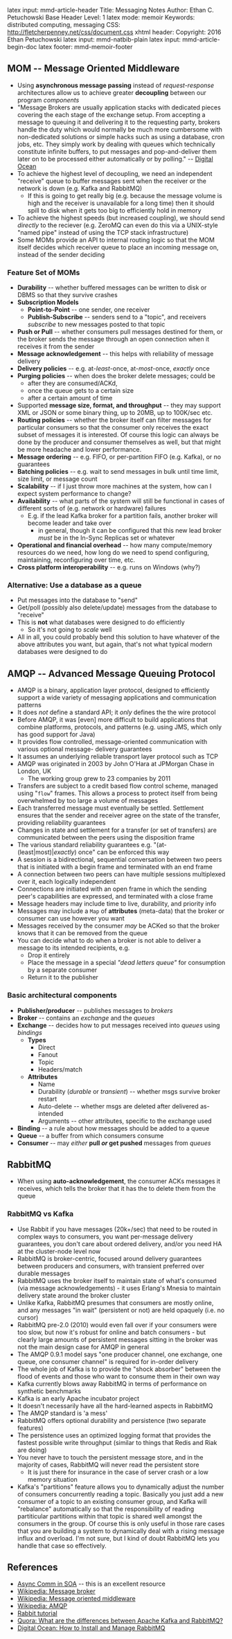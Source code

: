 latex input:        mmd-article-header
Title:              Messaging Notes
Author:             Ethan C. Petuchowski
Base Header Level:  1
latex mode:         memoir
Keywords:           distributed computing, messaging
CSS:                http://fletcherpenney.net/css/document.css
xhtml header:       <script type="text/javascript" src="http://cdn.mathjax.org/mathjax/latest/MathJax.js?config=TeX-AMS-MML_HTMLorMML"></script>
Copyright:          2016 Ethan Petuchowski
latex input:        mmd-natbib-plain
latex input:        mmd-article-begin-doc
latex footer:       mmd-memoir-footer

## MOM -- Message Oriented Middleware

* Using __asynchronous message passing__ instead of _request-response_
  architectures allow us to achieve greater __decoupling__ between our program
  _components_
* "Message Brokers are usually application stacks with dedicated pieces
  covering the each stage of the exchange setup. From accepting a message to
  queuing it and delivering it to the requesting party, brokers handle the duty
  which would normally be much more cumbersome with non-dedicated solutions or
  simple hacks such as using a database, cron jobs, etc. They simply work by
  dealing with queues which technically constitute infinite buffers, to put
  messages and pop-and-deliver them later on to be processed either
  automatically or by polling." -- [Digital Ocean][doref]
* To achieve the highest level of decoupling, we need an independent "receive"
  queue to buffer messages sent when the receiver or the network is down (e.g.
  Kafka and RabbitMQ)
    * If this is going to get really big (e.g. because the message volume is
      high and the receiver is unavailable for a long time) then it should
      spill to disk when it gets too big to efficiently hold in memory
* To achieve the highest speeds (but increased coupling), we should send
  _directly_ to the reciever (e.g. ZeroMQ can even do this via a UNIX-style
  "named pipe" instead of using the TCP stack infrastructure)
* Some MOMs provide an API to internal routing logic so that the MOM itself
  decides which receiver queue to place an incoming message on, instead of the
  sender deciding

### Feature Set of MOMs

* __Durability__ -- whether buffered messages can be written to disk or DBMS so
  that they survive crashes
* __Subscription Models__
    * __Point-to-Point__ -- one sender, one receiver
    * __Publish-Subscribe__ -- senders send to a "topic", and receivers
      _subscribe_ to new messages posted to that topic
* __Push or Pull__ -- whether consumers pull messages destined for them, or the
  broker sends the message through an open connection when it receives it from
  the sender
* __Message acknowledgement__ -- this helps with reliability of message
  delivery
* __Delivery policies__ -- e.g. at-_least_-once, at-_most_-once, _exactly_ once
* __Purging policies__ -- when does the broker delete messages; could be 
    * after they are consumed/ACKd,
    * once the queue gets to a certain size
    * after a certain amount of time
* Supported __message size, format, and throughput__ -- they may support XML or
  JSON or some binary thing, up to 20MB, up to 100K/sec etc.
* __Routing policies__ -- whether the broker itself can filter messages for
  particular consumers so that the consumer only receives the exact subset of
  messages it is interested. Of course this logic can always be done by the
  producer and consumer themselves as well, but that might be more headache and
  lower performance.
* __Message ordering__ -- e.g. FIFO, or per-partition FIFO (e.g. Kafka), or no
  guarantees
* __Batching policies__ -- e.g. wait to send messages in bulk until time limit,
  size limit, or message count
* __Scalability__ -- if I just throw more machines at the system, how can I
  expect system performance to change?
* __Availability__ -- what parts of the system will still be functional in
  cases of different sorts of (e.g. network or hardware) failures
    * E.g. if the lead Kafka broker for a partition fails, another broker will
      become leader and take over
        * in general, though it can be configured that this new lead broker
          _must_ be in the In-Sync Replicas set or whatever
* __Operational and financial overhead__ -- how many compute/memory resources
  do we need, how long do we need to spend configuring, maintaining,
  reconfiguring over time, etc.
* __Cross platform interoperability__ -- e.g. runs on Windows (why?)

### Alternative: Use a database as a queue

* Put messages into the database to "send"
* Get/poll (possibly also delete/update) messages from the database to
  "receive"
* This is __not__ what databases were designed to do efficiently
    * So it's not going to _scale_ well
* All in all, you could probably bend this solution to have whatever of the
  above attributes you want, but again, that's not what typical modern
  databases were designed to do




## AMQP -- Advanced Message Queuing Protocol

* AMQP is a binary, application layer protocol, designed to efficiently support
  a wide variety of messaging applications and communication patterns
* It does _not_ define a standard API; it _only_ defines the the wire protocol
* Before AMQP, it was [even] more difficult to build applications that combine
  platforms, protocols, and patterns (e.g. using JMS, which only has good
  support for Java)
* It provides flow controlled, message-oriented communication with various
  optional message- delivery guarantees
* It assumes an underlying reliable transport layer protocol such as TCP
* AMQP was originated in 2003 by John O'Hara at JPMorgan Chase in London, UK
    * The working group grew to 23 companies by 2011
* Transfers are subject to a credit based flow control scheme, managed using
  "`flow`" frames. This allows a process to protect itself from being
  overwhelmed by too large a volume of messages
* Each transferred message must eventually be settled. Settlement ensures that
  the sender and receiver agree on the state of the transfer, providing
  reliability guarantees
* Changes in state and settlement for a transfer (or set of transfers) are
  communicated between the peers using the disposition frame
* The various standard reliability guarantees e.g. "(at-(least|most)|_exactly_)
  once" can be enforced this way
* A session is a bidirectional, sequential conversation between two peers that
  is initiated with a begin frame and terminated with an end frame
* A connection between two peers can have multiple sessions multiplexed over
  it, each logically independent
* Connections are initiated with an open frame in which the sending peer's
  capabilities are expressed, and terminated with a close frame
* Message headers may include time to live, durability, and priority info
* Messages may include a `Map` of __attributes__ (meta-data) that the broker or
  consumer can use however you want
* Messages received by the consumer _may_ be ACKed so that the broker knows
  that it can be removed from the queue
* You can decide what to do when a broker is not able to deliver a message to
  its intended recipients, e.g.
    * Drop it entirely
    * Place the message in a special _"dead letters queue"_ for consumption by
      a separate consumer
    * Return it to the publisher

### Basic architectural components

* __Publisher/producer__ -- publishes messages to _brokers_
* __Broker__ -- contains an _exchange_ and the _queues_
* __Exchange__ -- decides how to put messages received into _queues_ using
  _bindings_
    * __Types__
        * Direct
        * Fanout
        * Topic
        * Headers/match
    * __Attributes__
        * Name
        * Durability (_durable_ or _transient_) -- whether msgs survive broker
          restart
        * Auto-delete -- whether msgs are deleted after delivered as-intended
        * Arguments -- other attributes, specific to the exchange used
* __Binding__ -- a rule about how messages should be added to a queue
* __Queue__ -- a buffer from which consumers consume
* __Consumer__ -- may *either* __pull *or* get pushed__ messages from _queues_

## RabbitMQ

* When using __auto-acknowledgement__, the consumer ACKs messages it receives,
  which tells the broker that it has the to delete them from the queue

### RabbitMQ vs Kafka

* Use Rabbit if you have messages (20k+/sec) that need to be routed in complex
  ways to consumers, you want per-message delivery guarantees, you don't care
  about ordered delivery, and/or you need HA at the cluster-node level now
* RabbitMQ is broker-centric, focused around delivery guarantees between
  producers and consumers, with transient preferred over durable messages
* RabbitMQ uses the broker itself to maintain state of what's consumed (via
  message acknowledgements) - it uses Erlang's Mnesia to maintain delivery
  state around the broker cluster
* Unlike Kafka, RabbitMQ presumes that consumers are mostly online, and any
  messages "in wait" (persistent or not) are held opaquely (i.e. no cursor)
* RabbitMQ pre-2.0 (2010) would even fall over if your consumers were too
  slow, but now it's robust for online and batch consumers - but clearly large
  amounts of persistent messages sitting in the broker was not the main design
  case for AMQP in general
* The AMQP 0.9.1 model says "one producer channel, one exchange, one queue, one
  consumer channel" is required for in-order delivery
* The whole job of Kafka is to provide the "shock absorber" between the flood
  of events and those who want to consume them in their own way
* Kafka currently blows away RabbitMQ in terms of performance on synthetic
  benchmarks
* Kafka is an early Apache incubator project
* It doesn't necessarily have all the hard-learned aspects in RabbitMQ
* The AMQP standard is 'a mess'
* RabbitMQ offers optional durability and persistence (two separate features)
* The persistence uses an optimized logging format that provides the fastest
  possible write throughput (similar to things that Redis and Riak are doing)
* You never have to touch the persistent message store, and in the majority of
  cases, RabbitMQ will never read the persistent store
    * It is just there for insurance in the case of server crash or a low
      memory situation
* Kafka's "partitions" feature allows you to dynamically adjust the number of
  consumers concurrently reading a topic. Basically you just add a new consumer
  of a topic to an existing consumer group, and Kafka will "rebalance"
  automatically so that the responsibility of reading partiticular partitions
  within that topic is shared well amongst the consumers in the group. Of
  course this is only useful in those rare cases that you are building a system
  to dynamically deal with a rising message influx and overload. I'm not sure,
  but I kind of doubt RabbitMQ lets you handle that case so effectively.

## References

* [Async Comm in SOA][sai] -- this is an excellent resource
* [Wikipedia: Message broker][wikimb]
* [Wikipedia: Message oriented middleware][wikimom]
* [Wikipedia: AMQP][wikiqp]
* [Rabbit tutorial][rabbitamqp]
* [Quora: What are the differences between Apache Kafka and RabbitMQ?][qramq]
* [Digital Ocean: How to Install and Manage RabbitMQ][doref]

[sai]: https://saipraveenblog.wordpress.com/2014/12/08/asynchronous-communication-in-soamsa/
[wikimb]: https://www.wikiwand.com/en/Message_broker
[wikimom]: https://www.wikiwand.com/en/Message_oriented_middleware
[qramq]: https://www.quora.com/What-are-the-differences-between-Apache-Kafka-and-RabbitMQ
[wikiqp]: https://en.wikipedia.org/wiki/Advanced_Message_Queuing_Protocol?oldformat=true
[rabbitamqp]: https://www.rabbitmq.com/tutorials/amqp-concepts.html
[doref]: https://www.digitalocean.com/community/tutorials/how-to-install-and-manage-rabbitmq
